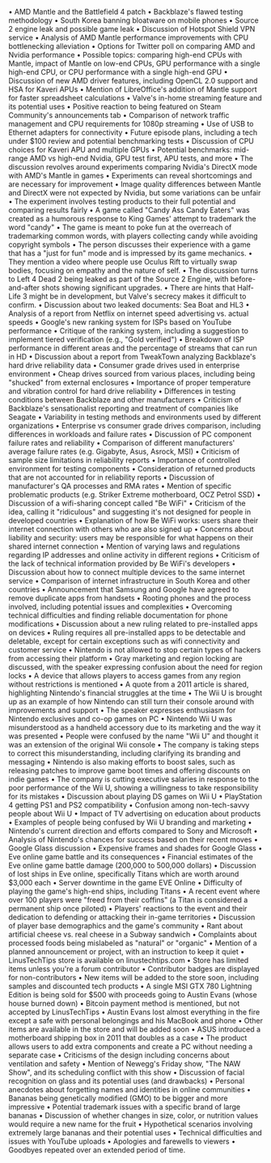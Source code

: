 • AMD Mantle and the Battlefield 4 patch
• Backblaze's flawed testing methodology
• South Korea banning bloatware on mobile phones
• Source 2 engine leak and possible game leak
• Discussion of Hotspot Shield VPN service
• Analysis of AMD Mantle performance improvements with CPU bottlenecking alleviation
• Options for Twitter poll on comparing AMD and Nvidia performance
• Possible topics: comparing high-end CPUs with Mantle, impact of Mantle on low-end CPUs, GPU performance with a single high-end CPU, or CPU performance with a single high-end GPU
• Discussion of new AMD driver features, including OpenCL 2.0 support and HSA for Kaveri APUs
• Mention of LibreOffice's addition of Mantle support for faster spreadsheet calculations
• Valve's in-home streaming feature and its potential uses
• Positive reaction to being featured on Steam Community's announcements tab
• Comparison of network traffic management and CPU requirements for 1080p streaming
• Use of USB to Ethernet adapters for connectivity
• Future episode plans, including a tech under $100 review and potential benchmarking tests
• Discussion of CPU choices for Kaveri APU and multiple GPUs
• Potential benchmarks: mid-range AMD vs high-end Nvidia, GPU test first, APU tests, and more
• The discussion revolves around experiments comparing Nvidia's DirectX mode with AMD's Mantle in games
• Experiments can reveal shortcomings and are necessary for improvement
• Image quality differences between Mantle and DirectX were not expected by Nvidia, but some variations can be unfair
• The experiment involves testing products to their full potential and comparing results fairly
• A game called "Candy Ass Candy Eaters" was created as a humorous response to King Games' attempt to trademark the word "candy"
• The game is meant to poke fun at the overreach of trademarking common words, with players collecting candy while avoiding copyright symbols
• The person discusses their experience with a game that has a "just for fun" mode and is impressed by its game mechanics.
• They mention a video where people use Oculus Rift to virtually swap bodies, focusing on empathy and the nature of self.
• The discussion turns to Left 4 Dead 2 being leaked as part of the Source 2 Engine, with before-and-after shots showing significant upgrades.
• There are hints that Half-Life 3 might be in development, but Valve's secrecy makes it difficult to confirm.
• Discussion about two leaked documents: Sea Boat and HL3
• Analysis of a report from Netflix on internet speed advertising vs. actual speeds
• Google's new ranking system for ISPs based on YouTube performance
• Critique of the ranking system, including a suggestion to implement tiered verification (e.g., "Gold verified")
• Breakdown of ISP performance in different areas and the percentage of streams that can run in HD
• Discussion about a report from TweakTown analyzing Backblaze's hard drive reliability data
• Consumer grade drives used in enterprise environment
• Cheap drives sourced from various places, including being "shucked" from external enclosures
• Importance of proper temperature and vibration control for hard drive reliability
• Differences in testing conditions between Backblaze and other manufacturers
• Criticism of Backblaze's sensationalist reporting and treatment of companies like Seagate
• Variability in testing methods and environments used by different organizations
• Enterprise vs consumer grade drives comparison, including differences in workloads and failure rates
• Discussion of PC component failure rates and reliability
• Comparison of different manufacturers' average failure rates (e.g. Gigabyte, Asus, Asrock, MSI)
• Criticism of sample size limitations in reliability reports
• Importance of controlled environment for testing components
• Consideration of returned products that are not accounted for in reliability reports
• Discussion of manufacturer's QA processes and RMA rates
• Mention of specific problematic products (e.g. Striker Extreme motherboard, OCZ Petrol SSD)
• Discussion of a wifi-sharing concept called "Be WiFi"
• Criticism of the idea, calling it "ridiculous" and suggesting it's not designed for people in developed countries
• Explanation of how Be WiFi works: users share their internet connection with others who are also signed up
• Concerns about liability and security: users may be responsible for what happens on their shared internet connection
• Mention of varying laws and regulations regarding IP addresses and online activity in different regions
• Criticism of the lack of technical information provided by Be WiFi's developers
• Discussion about how to connect multiple devices to the same internet service
• Comparison of internet infrastructure in South Korea and other countries
• Announcement that Samsung and Google have agreed to remove duplicate apps from handsets
• Rooting phones and the process involved, including potential issues and complexities
• Overcoming technical difficulties and finding reliable documentation for phone modifications
• Discussion about a new ruling related to pre-installed apps on devices
• Ruling requires all pre-installed apps to be detectable and deletable, except for certain exceptions such as wifi connectivity and customer service
• Nintendo is not allowed to stop certain types of hackers from accessing their platform
• Gray marketing and region locking are discussed, with the speaker expressing confusion about the need for region locks
• A device that allows players to access games from any region without restrictions is mentioned
• A quote from a 2011 article is shared, highlighting Nintendo's financial struggles at the time
• The Wii U is brought up as an example of how Nintendo can still turn their console around with improvements and support
• The speaker expresses enthusiasm for Nintendo exclusives and co-op games on PC
• Nintendo Wii U was misunderstood as a handheld accessory due to its marketing and the way it was presented
• People were confused by the name "Wii U" and thought it was an extension of the original Wii console
• The company is taking steps to correct this misunderstanding, including clarifying its branding and messaging
• Nintendo is also making efforts to boost sales, such as releasing patches to improve game boot times and offering discounts on indie games
• The company is cutting executive salaries in response to the poor performance of the Wii U, showing a willingness to take responsibility for its mistakes
• Discussion about playing DS games on Wii U
• PlayStation 4 getting PS1 and PS2 compatibility
• Confusion among non-tech-savvy people about Wii U
• Impact of TV advertising on education about products
• Examples of people being confused by Wii U branding and marketing
• Nintendo's current direction and efforts compared to Sony and Microsoft
• Analysis of Nintendo's chances for success based on their recent moves
• Google Glass discussion
• Expensive frames and shades for Google Glass
• Eve online game battle and its consequences
• Financial estimates of the Eve online game battle damage (200,000 to 500,000 dollars)
• Discussion of lost ships in Eve online, specifically Titans which are worth around $3,000 each
• Server downtime in the game EVE Online
• Difficulty of playing the game's high-end ships, including Titans
• A recent event where over 100 players were "freed from their coffins" (a Titan is considered a permanent ship once piloted)
• Players' reactions to the event and their dedication to defending or attacking their in-game territories
• Discussion of player base demographics and the game's community
• Rant about artificial cheese vs. real cheese in a Subway sandwich
• Complaints about processed foods being mislabeled as "natural" or "organic"
• Mention of a planned announcement or project, with an instruction to keep it quiet
• LinusTechTips store is available on linustechtips.com
• Store has limited items unless you're a forum contributor
• Contributor badges are displayed for non-contributors
• New items will be added to the store soon, including samples and discounted tech products
• A single MSI GTX 780 Lightning Edition is being sold for $500 with proceeds going to Austin Evans (whose house burned down)
• Bitcoin payment method is mentioned, but not accepted by LinusTechTips
• Austin Evans lost almost everything in the fire except a safe with personal belongings and his MacBook and phone
• Other items are available in the store and will be added soon
• ASUS introduced a motherboard shipping box in 2011 that doubles as a case
• The product allows users to add extra components and create a PC without needing a separate case
• Criticisms of the design including concerns about ventilation and safety
• Mention of Newegg's Friday show, "The NAW Show", and its scheduling conflict with this show
• Discussion of facial recognition on glass and its potential uses (and drawbacks)
• Personal anecdotes about forgetting names and identities in online communities
• Bananas being genetically modified (GMO) to be bigger and more impressive
• Potential trademark issues with a specific brand of large bananas
• Discussion of whether changes in size, color, or nutrition values would require a new name for the fruit
• Hypothetical scenarios involving extremely large bananas and their potential uses
• Technical difficulties and issues with YouTube uploads
• Apologies and farewells to viewers
• Goodbyes repeated over an extended period of time.